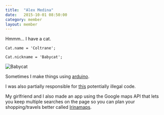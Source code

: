 ```yaml
---
title:  "Alex Medina"
date:   2015-10-01 08:50:00
category: member
layout: member
---
```


Hmmm... I have a cat.

`Cat.name = 'Coltrane';`

`Cat.nickname = 'Babycat';`

![Babycat](https://dl.dropboxusercontent.com/u/54026013/fancytrane.jpg)

Sometimes I make things using [arduino](https://github.com/guitarbeard/arduino-puzzle-box).

I was also partially responsible for [this](https://github.com/guitarbeard/ArduinoGarageDoorOpener) potentially illegal code.

My girlfriend and I also made an app using the Google maps API that lets you keep multiple searches on the page so you can plan your shopping/travels better called [Irinamaps](http://www.irinamaps.com).
